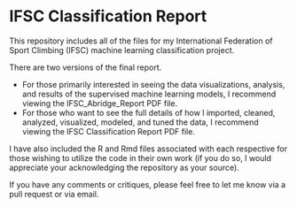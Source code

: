 # IFSC Classification Report

This repository includes all of the files for my International Federation of Sport Climbing (IFSC) machine learning classification project. 

There are two versions of the final report. 

- For those primarily interested in seeing the data visualizations, analysis, and results of the supervised machine learning models, I recommend viewing the IFSC_Abridge_Report PDF file.
- For those who want to see the full details of how I imported, cleaned, analyzed, visualized, modeled, and tuned the data, I recommend viewing the IFSC Classification Report PDF file.

I have also included the R and Rmd files associated with each respective for those wishing to utilize the code in their own work (if you do so, I would appreciate your acknowledging the repository as your source). 

If you have any comments or critiques, please feel free to let me know via a pull request or via email.
